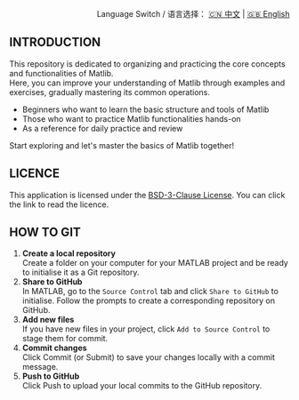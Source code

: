 <p align="right">
  Language Switch / 语言选择：
  <a href="./README.zh-CN.md">🇨🇳 中文</a> | <a href="./README.md">🇬🇧 English</a>
</p>

**INTRODUCTION**
---
This repository is dedicated to organizing and practicing the core concepts and functionalities of Matlib.  
Here, you can improve your understanding of Matlib through examples and exercises, gradually mastering its common operations.

- Beginners who want to learn the basic structure and tools of Matlib
- Those who want to practice Matlib functionalities hands-on
- As a reference for daily practice and review

Start exploring and let's master the basics of Matlib together!

**LICENCE**
---
This application is licensed under the [BSD-3-Clause License](LICENSE). You can click the link to read the licence.

**HOW TO GIT**
---
1. **Create a local repository**  
Create a folder on your computer for your MATLAB project and be ready to initialise it as a Git repository.
2. **Share to GitHub**  
In MATLAB, go to the `Source Control` tab and click `Share to GitHub` to initialise. Follow the prompts to create a corresponding repository on GitHub.
3. **Add new files**  
If you have new files in your project, click `Add to Source Control` to stage them for commit.
4. **Commit changes**  
Click Commit (or Submit) to save your changes locally with a commit message.
5. **Push to GitHub**  
Click Push to upload your local commits to the GitHub repository.